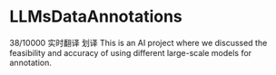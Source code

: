 # LLMsDataAnnotations
 38/10000 实时翻译 划译 This is an AI project where we discussed the feasibility and accuracy of using different large-scale models for annotation.
